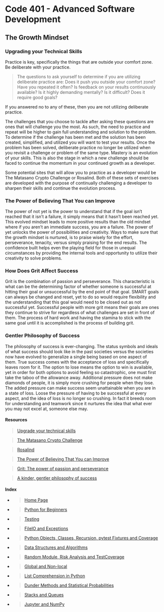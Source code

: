 # Code 401 - Advanced Software Development

## The Growth Mindset

### Upgrading your Technical Skills

Practice is key, specifically the things that are outside your comfort zone.
Be deliberate with your practice.  

>The questions to ask yourself to determine if you are utilizing deliberate practice are:
> Does it push you outside your comfort zone?
> Have you repeated it often?
> Is feedback on your results continuously available?
> Is it highly demanding mentally?
> Is it difficult?
> Does it require good goals?

If you answered no to any of these, then you are not utilizing deliberate practice.  

The challenges that you choose to tackle after asking these questions are ones that will challenge you the most. As such, the need to practice and repeat will be higher to gain full understanding and solution to the problem.  To determine if the challenge has been met and the solution has been created, simplified, and utilized you will want to test your results. Once the problem has been solved, deliberate practice no longer be utilized when you revisit a challenge or problem of the same type.  Mastery is an evolution of your skills. This is also the stage in which a new challenge should be faced to continue the momentum in your continued growth as a developer.

Some potential sites that will allow you to practice as a developer would be The Matasano Crypto Challenge or Rosalind. Both of these sets of exercises are developed with the purpose of continually challenging a developer to sharpen their skills and continue the evolution process.

### The Power of Believing That You can Improve

The power of not yet is the power to understand that if the goal isn’t reached that it isn’t a failure, it simply means that it hasn’t been reached yet. This evolved mindset leads to more positive results than the old mindset where if you aren’t an immediate success, you are a failure.  The power of yet unlocks the power of possibilities and creativity. Ways to make sure that the growth mindset is nurtured, is to praise wisely for the effort, perseverance, tenacity, versus simply praising for the end results. The confidence built helps even the playing field for those in unequal circumstances by providing the internal tools and opportunity to utilize their creativity to solve problems.

### How Does Grit Affect Success

Grit is the combination of passion and perseverance.  This characteristic is what can be the determining factor of whether someone is successful at hitting their goal or unsuccessful by the end point of that goal. SMART goals can always be changed and reset, yet to do so would require flexibility and the understanding that this goal would need to be closed out as not successful yet. Successful people with more grit means their goals are ones they continue to strive for regardless of what challenges are set in front of them.  The process of hard work and having the stamina to stick with the same goal until it is accomplished is the process of building grit.

### Gentler Philosophy of Success

The philosophy of success is ever-changing. The status symbols and ideals of what success should look like in the past societies versus the societies now have evolved to generalize a single being based on one aspect of them.  True success comes with the acceptance of loss and specifically leaves room for it.  The option to lose means the option to win is available, yet in order for both options to avoid feeling so catastrophic, one must first take the taboo of the allowance away.  Additional pressure does not make diamonds of people, it is simply more crushing for people when they lose.  The added pressure can make success seem unattainable when you are in a state of loss.  Loose the pressure of having to be successful at every aspect, and the idea of loss is no longer so crushing. In fact it breeds room for understanding and teamwork since it nurtures the idea that what ever you may not excel at, someone else may.

#### Resources

> [Upgrade your technical skills](https://web.archive.org/web/20160616225417/http://www.happybearsoftware.com/upgrade-your-technical-kills-with-deliberate-practice)

> [The Matasano Crypto Challenge](https://web.archive.org/web/20160620111206/http://cryptopals.com/)

> [Rosalind](https://web.archive.org/web/20160607102654/http://rosalind.info/about/)

> [The Power of Believing That You can Improve](https://www.ted.com/talks/carol_dweck_the_power_of_believing_that_you_can_improve?language=en)

> [Grit: The power of passion and perseverance](https://www.ted.com/talks/angela_lee_duckworth_grit_the_power_of_passion_and_perseverance)

> [A kinder, gentler philosophy of success](https://www.ted.com/talks/alain_de_botton_a_kinder_gentler_philosophy_of_success)

#### Index

- > [Home Page](README.md)

- > [Python for Beginners](class-01.md)

- > [Testing](class-02.md)

- > [FileIO and Exceptions](class-03.md)

- > [Python Objects, Classes, Recursion, pytest Fixtures and Coverage](class-04.md)

- > [Data Structures and Algorithms](data-structures-algorithms.md)

- > [Random Module, Risk Analysis and TestCoverage](class-06.md)

- > [Global and Non-local](class-07.md)

- > [List Comprehension in Python](class-08.md)

- > [Dunder Methods and Statistical Probabilities](class-09.md)

- > [Stacks and Queues](class-10.md)

- > [Jupyter and NumPy](class-11.md)
